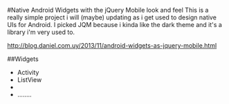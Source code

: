 #Native Android Widgets with the jQuery Mobile look and feel
This is a really simple project i will (maybe) updating as i get used to design
native UIs for Android.
I picked JQM because i kinda like the dark theme and it's a library i'm very used to.

http://blog.daniel.com.uy/2013/11/android-widgets-as-jquery-mobile.html

##Widgets
- Activity
- ListView
-
- ........
